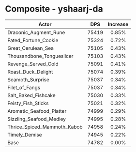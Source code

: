 # Composite - yshaarj-da
| Actor | DPS | Increase |
|---|:---:|:---:|
|Draconic_Augment_Rune|75419|0.85%|
|Fated_Fortune_Cookie|75324|0.72%|
|Great_Cerulean_Sea|75105|0.43%|
|Thousandbone_Tongueslicer|75103|0.43%|
|Revenge_Served_Cold|75091|0.41%|
|Roast_Duck_Delight|75074|0.39%|
|Seamoth_Surprise|75037|0.34%|
|Filet_of_Fangs|75037|0.34%|
|Salt_Baked_Fishcake|75030|0.33%|
|Feisty_Fish_Sticks|75021|0.32%|
|Aromatic_Seafood_Platter|74999|0.29%|
|Sizzling_Seafood_Medley|74995|0.28%|
|Thrice_Spiced_Mammoth_Kabob|74958|0.24%|
|Timely_Demise|74945|0.22%|
|Base|74782|0.00%|
